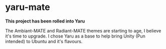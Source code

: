 # yaru-mate
**This project has been rolled into Yaru**

The Ambiant-MATE and Radiant-MATE themes are starting to age, I believe it's time to upgrade. I chose Yaru as a base to help bring Unity (Pun intended) to Ubuntu and it's flavours.

